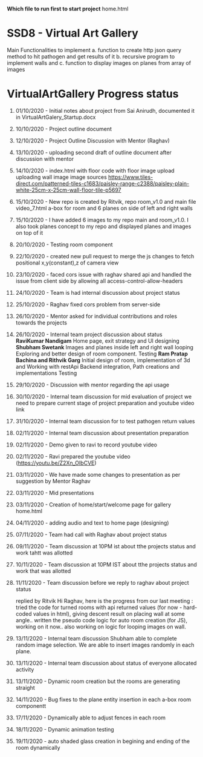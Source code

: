 **Which file to run first to start project**
home.html

# SSD8 - Virtual Art Gallery

Main Functionalities to implement
a. function to create http json query method to hit pathogen and get results of it
b. recursive program to implement walls and 
c. function to display images on planes from array of images



# VirtualArtGallery Progress status

1. 01/10/2020 - Initial notes about project from Sai Anirudh, documented it in VirtualArtGalery_Startup.docx
2. 10/10/2020 - Project outline document 
3. 12/10/2020 - Project Outline Discussion with Mentor (Raghav)
4. 13/10/2020 - uploading second draft of outline document after discussion with mentor
5. 14/10/2020 - index.html with floor code with floor image upload
                        uploading wall image
                        image sources 
                        https://www.tiles-direct.com/patterned-tiles-c1683/paisley-range-c2388/paisley-plain-white-25cm-x-25cm-wall-floor-tile-p5697

6. 15/10/2020 - New repo is created by Ritvik, repo room_v1.0 and main file video_7.html
                a-box for room and 6 planes on side of left and right walls

7. 15/10/2020 - I have added 6 images to my repo main and room_v1.0.
                I also took planes concept to my repo and displayed planes and images on top of it
8. 20/10/2020 - Testing room component
9. 22/10/2020 - created new pull request to merge the js changes to fetch positional x,y(constant),z of camera view
10. 23/10/2020 -  faced cors issue with raghav shared api and handled the issue from client side by 
                    allowing all access-control-allow-headers
11. 24/10/2020 - Team is had internal discussion about project status
12. 25/10/2020 - Raghav fixed cors problem from server-side
13. 26/10/2020 - Mentor asked for individual contributions and roles towards the projects
14. 26/10/2020 - Internal team project discussion about status             
                **RaviKumar Nandigam**
                Home page, exit strategy and UI designing
                **Shubham Swetank**
                Images and planes inside left and right wall looping
                Exploring and better design of room component.
                Testing
                **Ram Pratap Bachina and Rithvik Garg**
                Initial design of room, implementation of 3d and Working with restApi
                Backend integration, Path creations and implementations
                Testing

15. 29/10/2020 - Discussion with mentor regarding the api usage
16. 30/10/2020 - Internal team discussion for mid evaluation of project we need to prepare current stage 
                    of project preparation and youtube video link 
17. 31/10/2020 - Internal team discussion for to test pathogen return values
18. 02/11/2020 - Internal team discussion about presentation preparation
19. 02/11/2020 - Demo given to ravi to record youtube video
20. 02/11/2020 - Ravi prepared the youtube video (https://youtu.be/Z2Xn_OIbCVE)
21. 03/11/2020 - We have made some changes to presentation as per suggestion by Mentor Raghav
22. 03/11/2020 - Mid presentations
23. 03/11/2020 - Creation of home/start/welcome page for gallery home.html
24. 04/11/2020 - adding audio and text to home page (designing)
25. 07/11/2020 - Team had call with Raghav about project status
26. 09/11/2020 - Team discussion at 10PM ist about tthe projects status and work tahtt was allotted
27. 10/11/2020 - Team discussion at 10PM IST about tthe projects status and work that was allotted
28. 11/11/2020 - Team discussion before we reply to raghav about project status

    replied by Ritvik
    Hi Raghav, here is the progress from our last meeting :
tried the code for turned rooms with api returned values (for now - hard-coded values in html), giving descent result on placing wall at some angle..
	written the pseudo code logic for auto room creation (for JS), working on it now..
	also working on logic for looping images on wall.

29. 13/11/2020 - Internal team discussion Shubham able to complete random image selection. We are able to insert images randomly in each plane.
31. 13/11/2020 - Internal team discussion about status of everyone allocated activity
32. 13/11/2020 - Dynamic room creation but the rooms are generating straight
33. 14/11/2020 - Bug fixes to the plane entity insertion in each a-box room componentt
34. 17/11/2020 - Dynamically able to adjust fences in each room
35. 18/11/2020 - Dynamic animation testing
36. 19/11/2020 - auto shaded glass creation in begining and ending of the room dynamically
